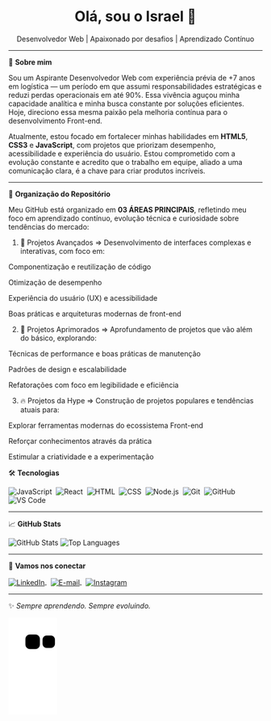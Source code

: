 <h1 align="center">Olá, sou o Israel 👋</h1>

<p align="center">
Desenvolvedor Web | Apaixonado por desafios | Aprendizado Contínuo
</p>

---

🎯 **Sobre mim**

Sou um Aspirante Desenvolvedor Web com experiência prévia de +7 anos em logística — um período em que assumi responsabilidades estratégicas e reduzi perdas operacionais em até 90%. Essa vivência aguçou minha capacidade analítica e minha busca constante por soluções eficientes. Hoje, direciono essa mesma paixão pela melhoria contínua para o desenvolvimento Front-end.

Atualmente, estou focado em fortalecer minhas habilidades em **HTML5**, **CSS3** e **JavaScript**, com projetos que priorizam desempenho, acessibilidade e experiência do usuário. Estou comprometido com a evolução constante e acredito que o trabalho em equipe, aliado a uma comunicação clara, é a chave para criar produtos incríveis.

---

📁 **Organização do Repositório**

Meu GitHub está organizado em **03 ÁREAS PRINCIPAIS**, refletindo meu foco em aprendizado contínuo, evolução técnica e curiosidade sobre tendências do mercado:

1. 🔧 Projetos Avançados => 
Desenvolvimento de interfaces complexas e interativas, com foco em:

Componentização e reutilização de código

Otimização de desempenho

Experiência do usuário (UX) e acessibilidade

Boas práticas e arquiteturas modernas de front-end

2. 🚀 Projetos Aprimorados => 
Aprofundamento de projetos que vão além do básico, explorando:

Técnicas de performance e boas práticas de manutenção

Padrões de design e escalabilidade

Refatorações com foco em legibilidade e eficiência

3. 🔥 Projetos da Hype => 
Construção de projetos populares e tendências atuais para:

Explorar ferramentas modernas do ecossistema Front-end

Reforçar conhecimentos através da prática

Estimular a criatividade e a experimentação

🛠️ **Tecnologias**

![JavaScript](https://img.shields.io/badge/-JavaScript-05122A?style=flat&logo=javascript)&nbsp;
![React](https://img.shields.io/badge/-React-05122A?style=flat&logo=react)&nbsp;
![HTML](https://img.shields.io/badge/-HTML-05122A?style=flat&logo=html5)&nbsp;
![CSS](https://img.shields.io/badge/-CSS-05122A?style=flat&logo=css3)&nbsp;
![Node.js](https://img.shields.io/badge/-Node.js-05122A?style=flat&logo=node.js)&nbsp;
![Git](https://img.shields.io/badge/-Git-05122A?style=flat&logo=git)&nbsp;
![GitHub](https://img.shields.io/badge/-GitHub-05122A?style=flat&logo=github)&nbsp;
![VS Code](https://img.shields.io/badge/-VS_Code-05122A?style=flat&logo=visual-studio-code&logoColor=007ACC)

---

📈 **GitHub Stats**

<p align="left">
  <img width="380em" src="https://github-readme-stats.vercel.app/api?username=israelassis&show_icons=true&theme=vision-friendly-dark" alt="GitHub Stats"/>
  <img width="380em" src="https://github-readme-stats.vercel.app/api/top-langs/?username=israelassis&layout=compact&theme=vision-friendly-dark" alt="Top Languages"/>
</p>

---

🤝 **Vamos nos conectar**

<a href="https://linkedin.com/in/israelassis" target="_blank">
  <img align="center" src="https://img.shields.io/badge/-LinkedIn-05122A?style=flat&logo=linkedin" alt="LinkedIn"/>
</a>&nbsp;
<a href="mailto:assis.phn@gmail.com" target="_blank">
  <img align="center" src="https://img.shields.io/badge/-Email-05122A?style=flat&logo=gmail" alt="E-mail"/>
</a>&nbsp;
<a href="https://instagram.com/assis.rael" target="_blank">
  <img align="center" src="https://img.shields.io/badge/-Instagram-05122A?style=flat&logo=instagram" alt="Instagram"/>
</a>

---

✨ *Sempre aprendendo. Sempre evoluindo.*  

![Snake animation](https://github.com/israelassis/israelassis/blob/output/github-contribution-grid-snake.svg)
  
